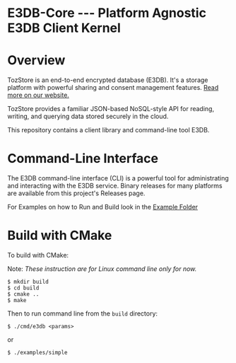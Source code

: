 E3DB-Core --- Platform Agnostic E3DB Client Kernel
==================================================
# Overview

TozStore is an end-to-end encrypted database (E3DB). It's a storage platform
with powerful sharing and consent management features.
[Read more on our website.](https://tozny.com/tozstore)

TozStore provides a familiar JSON-based NoSQL-style API for reading, writing,
and querying data stored securely in the cloud.

This repository contains a client library and command-line tool E3DB.

# Command-Line Interface

The E3DB command-line interface (CLI) is a powerful tool for administrating
and interacting with the E3DB service. Binary releases for many
platforms are available from this project's Releases page.

For Examples on how to Run and Build look in the [Example Folder](./examples/Example.md)

# Build with CMake

To build with CMake:

Note: *These instruction are for Linux command line only for now.*

```
$ mkdir build
$ cd build
$ cmake ..
$ make
```

Then to run command line from the `build` directory:

```
$ ./cmd/e3db <params>
```
or
```
$ ./examples/simple
```

